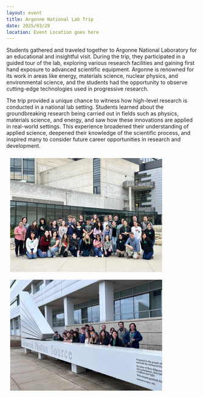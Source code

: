 ```yaml
---
layout: event 
title: Argonne National Lab Trip
date: 2025/03/29
location: Event Location goes here
---
```


Students gathered and traveled together to Argonne National Laboratory for an educational and insightful visit. During the trip, they participated in a guided tour of the lab, exploring various research facilities and gaining first hand exposure to advanced scientific equipment. Argonne is renowned for its work in areas like energy, materials science, nuclear physics, and environmental science, and the students had the opportunity to observe cutting-edge technologies used in progressive research.

The trip provided a unique chance to witness how high-level research is conducted in a national lab setting. Students learned about the groundbreaking research being carried out in fields such as physics, materials science, and energy, and saw how these innovations are applied in real-world settings. This experience broadened their understanding of applied science, deepened their knowledge of the scientific process, and inspired many to consider future career opportunities in research and development.

<img src="/assets/Event5_pic1.JPEG" width="400" style="padding: 10px; display: block;">

<img src="/assets/Event5_pic2.JPG" width="400" style="padding: 10px; display: block;">

